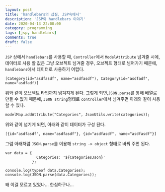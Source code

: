 ```yaml
---
layout: post
title: 'handlebars의 삽질, JSP속에서'
description: 'JSP와 handlebars 이야기'
date: 2020-04-13 22:00:00
category: programming
tags: [jsp, handlebars]
comments: true
draft: false
---
```


`JSP` 상에서 `handlebars`를 사용할 때, `Controller`에서 `ModelAttribute` 넘겨줄 시에, 데이터로 사용 할 값은 그냥 오브젝트 넘겨줄 경우, 오브젝트 형태로 넘어가기 때문에, `handlebars`에서 데이터로 사용하기 어렵다.

    [Category(id="asdfasdf", name="asdfasdf"), Category(id="asdfadf", name="asdfadf)]

위와 같이 오브젝트 타입까지 넘겨지게 된다. 그렇게 되면,`JSON.parse`를 통해 배열로 만들 수 없기 때문에, `JSON string`형태로 `controller`에서 넘겨주면 아래와 같이 사용할 수 있다.

    modelMap.addAttribute("Categories", JsonUtils.write(categories));

위와 같이 넘기게 되면, 아래와 같이 데이터가 구성 된다.

    [{id="asdfasdf", name="asdfasdf"}, {id="asdfasdf", name="asdfasdf"}]

그럼 아래처럼 `JSON.parse`를 이용해 `string -> object` 형태로 바꿔 주면 된다.

    var data = {
                  Categories: '${CategoriesJson}'
                };

    console.log(typeof data.Categories);
    console.log(JSON.parse(data.Categories));

왜 이걸 모르고 있었나... 한심하구나...
